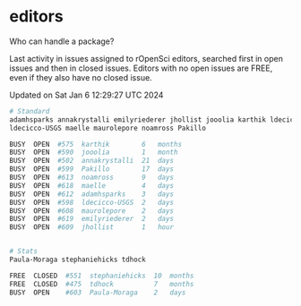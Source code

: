 # editors

Who can handle a package?

Last activity in issues assigned to rOpenSci editors, searched first in open
issues and then in closed issues. Editors with no open issues are FREE, even if
they also have no closed issue.


Updated on Sat Jan 6 12:29:27 UTC 2024

```bash
# Standard
adamhsparks annakrystalli emilyriederer jhollist jooolia karthik ldecicco
ldecicco-USGS maelle maurolepore noamross Pakillo

BUSY  OPEN  #575  karthik        6   months
BUSY  OPEN  #590  jooolia        1   month
BUSY  OPEN  #502  annakrystalli  21  days
BUSY  OPEN  #599  Pakillo        17  days
BUSY  OPEN  #613  noamross       9   days
BUSY  OPEN  #618  maelle         4   days
BUSY  OPEN  #612  adamhsparks    3   days
BUSY  OPEN  #598  ldecicco-USGS  2   days
BUSY  OPEN  #608  maurolepore    2   days
BUSY  OPEN  #619  emilyriederer  2   days
BUSY  OPEN  #609  jhollist       1   hour


# Stats
Paula-Moraga stephaniehicks tdhock

FREE  CLOSED  #551  stephaniehicks  10  months
FREE  CLOSED  #475  tdhock          7   months
BUSY  OPEN    #603  Paula-Moraga    2   days
```
